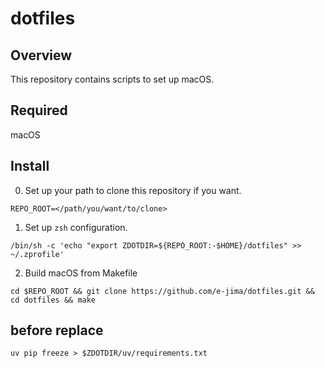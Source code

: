 # dotfiles

## Overview
This repository contains scripts to set up macOS.

## Required
macOS

## Install
0. Set up your path to clone this repository if you want.
```shell
REPO_ROOT=</path/you/want/to/clone>
```

1. Set up `zsh` configuration.
```shell
/bin/sh -c 'echo "export ZDOTDIR=${REPO_ROOT:-$HOME}/dotfiles" >> ~/.zprofile'
```

2. Build macOS from Makefile 
```shell
cd $REPO_ROOT && git clone https://github.com/e-jima/dotfiles.git && cd dotfiles && make
```

## before replace
```shell
uv pip freeze > $ZDOTDIR/uv/requirements.txt
```